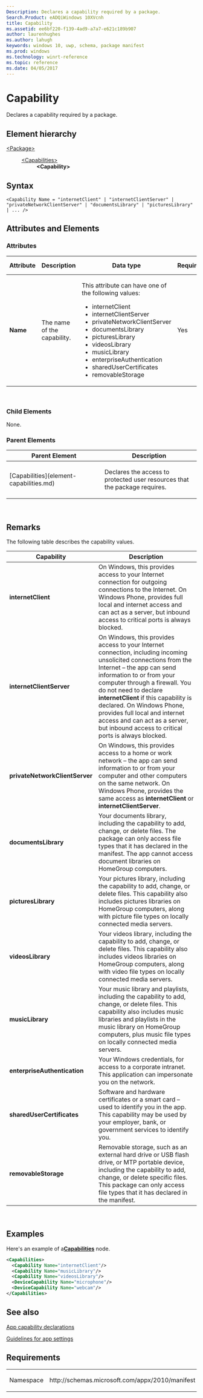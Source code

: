 ```yaml
---
Description: Declares a capability required by a package.
Search.Product: eADQiWindows 10XVcnh
title: Capability
ms.assetid: ee6bf220-f139-4ad9-a7a7-e621c189b907
author: laurenhughes
ms.author: lahugh
keywords: windows 10, uwp, schema, package manifest
ms.prod: windows
ms.technology: winrt-reference
ms.topic: reference
ms.date: 04/05/2017
---
```


# Capability




Declares a capability required by a package.

## Element hierarchy

<dl>
<dt><a href="element-package.md">&lt;Package&gt;</a></dt>
<dd>
<dl>
<dt><a href="element-capabilities.md">&lt;Capabilities&gt;</a></dt>
<dd><b>&lt;Capability&gt;</b></dd>
</dl>
</dd>
</dl>

## Syntax

``` syntax
<Capability Name = "internetClient" | "internetClientServer" | "privateNetworkClientServer" | "documentsLibrary" | "picturesLibrary" | ... />
```

## Attributes and Elements


### Attributes

<table>
<colgroup>
<col width="20%" />
<col width="20%" />
<col width="20%" />
<col width="20%" />
<col width="20%" />
</colgroup>
<thead>
<tr class="header">
<th>Attribute</th>
<th>Description</th>
<th>Data type</th>
<th>Required</th>
<th>Default value</th>
</tr>
</thead>
<tbody>
<tr class="odd">
<td><strong>Name</strong></td>
<td><p>The name of the capability.</p></td>
<td><p>This attribute can have one of the following values:</p>
<ul>
<li>internetClient</li>
<li>internetClientServer</li>
<li>privateNetworkClientServer</li>
<li>documentsLibrary</li>
<li>picturesLibrary</li>
<li>videosLibrary</li>
<li>musicLibrary</li>
<li>enterpriseAuthentication</li>
<li>sharedUserCertificates</li>
<li>removableStorage</li>
</ul></td>
<td>Yes</td>
<td></td>
</tr>
</tbody>
</table>

 

### Child Elements

None.

### Parent Elements

<table>
<colgroup>
<col width="50%" />
<col width="50%" />
</colgroup>
<thead>
<tr class="header">
<th>Parent Element</th>
<th>Description</th>
</tr>
</thead>
<tbody>
<tr class="odd">
<td>[Capabilities](element-capabilities.md)</td>
<td><p>Declares the access to protected user resources that the package requires.</p></td>
</tr>
</tbody>
</table>

 

## Remarks

The following table describes the capability values.

| Capability                     | Description                                                                                                                                                                                                                                                                                                                                                                                                                     |
|--------------------------------|---------------------------------------------------------------------------------------------------------------------------------------------------------------------------------------------------------------------------------------------------------------------------------------------------------------------------------------------------------------------------------------------------------------------------------|
| **internetClient**             | On Windows, this provides access to your Internet connection for outgoing connections to the Internet. On Windows Phone, provides full local and internet access and can act as a server, but inbound access to critical ports is always blocked.                                                                                                                                                                               |
| **internetClientServer**       | On Windows, this provides access to your Internet connection, including incoming unsolicited connections from the Internet – the app can send information to or from your computer through a firewall. You do not need to declare **internetClient** if this capability is declared. On Windows Phone, provides full local and internet access and can act as a server, but inbound access to critical ports is always blocked. |
| **privateNetworkClientServer** | On Windows, this provides access to a home or work network – the app can send information to or from your computer and other computers on the same network. On Windows Phone, provides the same access as **internetClient** or **internetClientServer**.                                                                                                                                                                       |
| **documentsLibrary**           | Your documents library, including the capability to add, change, or delete files. The package can only access file types that it has declared in the manifest. The app cannot access document libraries on HomeGroup computers.                                                                                                                                                                                                 |
| **picturesLibrary**            | Your pictures library, including the capability to add, change, or delete files. This capability also includes pictures libraries on HomeGroup computers, along with picture file types on locally connected media servers.                                                                                                                                                                                                     |
| **videosLibrary**              | Your videos library, including the capability to add, change, or delete files. This capability also includes videos libraries on HomeGroup computers, along with video file types on locally connected media servers.                                                                                                                                                                                                           |
| **musicLibrary**               | Your music library and playlists, including the capability to add, change, or delete files. This capability also includes music libraries and playlists in the music library on HomeGroup computers, plus music file types on locally connected media servers.                                                                                                                                                                  |
| **enterpriseAuthentication**   | Your Windows credentials, for access to a corporate intranet. This application can impersonate you on the network.                                                                                                                                                                                                                                                                                                              |
| **sharedUserCertificates**     | Software and hardware certificates or a smart card – used to identify you in the app. This capability may be used by your employer, bank, or government services to identify you.                                                                                                                                                                                                                                               |
| **removableStorage**           | Removable storage, such as an external hard drive or USB flash drive, or MTP portable device, including the capability to add, change, or delete specific files. This package can only access file types that it has declared in the manifest.                                                                                                                                                                                  |

 

## Examples

Here's an example of a[**Capabilities**](element-capabilities.md) node.

```XML
<Capabilities>
  <Capability Name="internetClient"/>
  <Capability Name="musicLibrary"/>
  <Capability Name="videosLibrary"/>
  <DeviceCapability Name="microphone"/>
  <DeviceCapability Name="webcam"/>
</Capabilities>
```

## See also


[App capability declarations](https://msdn.microsoft.com/library/windows/apps/hh464936)

[Guidelines for app settings](https://msdn.microsoft.com/library/windows/apps/hh770544)

## Requirements

<table>
<colgroup>
<col width="50%" />
<col width="50%" />
</colgroup>
<tbody>
<tr class="odd">
<td><p>Namespace</p></td>
<td><p>http://schemas.microsoft.com/appx/2010/manifest</p></td>
</tr>
</tbody>
</table>

 

 



